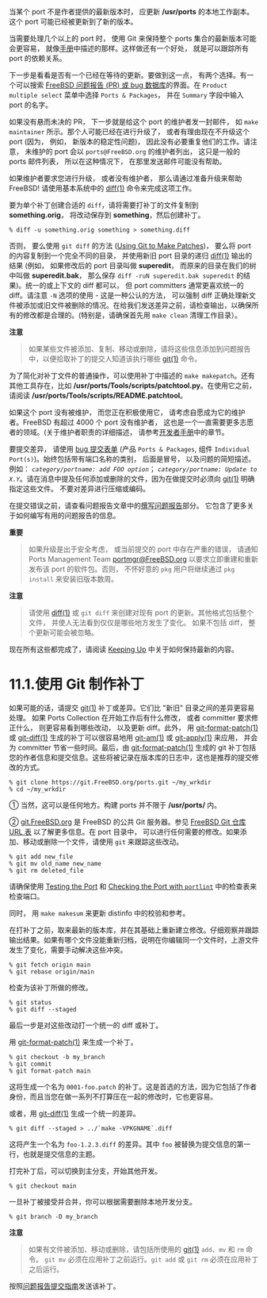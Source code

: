 当某个 port 不是作者提供的最新版本时， 应更新 **/usr/ports** 的本地工作副本。这个 port 可能已经被更新到了新的版本。

当需要处理几个以上的 port 时， 使用 Git 来保持整个 ports 集合的最新版本可能会更容易， 就像[手册](https://docs.freebsd.org/en/books/handbook/#ports-using)中描述的那样。这样做还有一个好处， 就是可以跟踪所有 port 的依赖关系。

下一步是看看是否有一个已经在等待的更新。要做到这一点， 有两个选择。有一个可以搜索 [FreeBSD 问题报告 (PR) 或 bug 数据库](https://bugs.freebsd.org/search/)的界面。在 ``Product multiple select`` 菜单中选择 ``Ports & Packages``， 并在 ``Summary`` 字段中输入 port 的名字。

如果没有悬而未决的 PR， 下一步就是给这个 port 的维护者发一封邮件， 如 ``make maintainer`` 所示。那个人可能已经在进行升级了， 或者有理由现在不升级这个 port (因为， 例如， 新版本的稳定性问题)， 因此没有必要重复他们的工作。请注意， 未维护的 port 会以 ``ports@FreeBSD.org`` 的维护者列出， 这只是一般的 ports 邮件列表， 所以在这种情况下， 在那里发送邮件可能没有帮助。

如果维护者要求您进行升级， 或者没有维护者， 那么请通过准备升级来帮助 FreeBSD!
请使用基本系统中的 [diff(1)](https://www.freebsd.org/cgi/man.cgi?query=diff&sektion=1&format=html) 命令来完成这项工作。

要为单个补丁创建合适的 ``diff``，请将需要打补丁的文件复制到 **something.orig**， 将改动保存到 **something**，然后创建补丁。

~~~
% diff -u something.orig something > something.diff
~~~

否则， 要么使用 ``git diff`` 的方法 ([Using Git to Make Patches](https://docs.freebsd.org/en/books/porters-handbook/upgrading/#git-diff))， 要么将 port 的内容复制到一个完全不同的目录， 并使用新旧 port 目录的递归 [diff(1)](https://www.freebsd.org/cgi/man.cgi?query=diff&sektion=1&format=html) 输出的结果 (例如， 如果修改后的 port 目录叫做 **superedit**， 而原来的目录在我们的树中叫做 **superedit.bak**， 那么保存 ``diff -ruN superedit.bak superedit`` 的结果)。统一的或上下文的 diff 都可以， 但 port committers 通常更喜欢统一的 diff。请注意 ``-N`` 选项的使用 - 这是一种公认的方法， 可以强制 diff 正确处理新文件被添加或旧文件被删除的情况。在给我们发送差异之前，请检查输出，以确保所有的修改都是合理的。(特别是，请确保首先用 ``make clean`` 清理工作目录）。

**注意**

>如果某些文件被添加、复制、移动或删除，请将这些信息添加到问题报告中，以便拾取补丁的提交人知道该执行哪些 [git(1)](https://www.freebsd.org/cgi/man.cgi?query=git&sektion=1&format=html) 命令。

为了简化对补丁文件的普通操作，可以使用补丁中描述的 ``make makepatch``。还有其他工具存在，比如 **/usr/ports/Tools/scripts/patchtool.py**。在使用它之前， 请阅读 **/usr/ports/Tools/scripts/README.patchtool**。

如果这个 port 没有被维护， 而您正在积极使用它， 请考虑自愿成为它的维护者。FreeBSD 有超过 4000 个 port 没有维护者， 这也是一个一直需要更多志愿者的领域。(关于维护者职责的详细描述， 请参考[开发者手册](https://docs.freebsd.org/en/books/developers-handbook/#POLICIES-MAINTAINER)中的章节。

要提交差异， 请使用 [bug 提交表单](https://bugs.freebsd.org/submit/) (产品 ``Ports & Packages``, 组件 ``Individual Port(s)``)。始终包括带有端口名称的类别， 后面是冒号， 以及问题的简短描述。例如： *``category/portname: add FOO option``*； *``category/portname: Update to X.Y``*。请在消息中提及任何添加或删除的文件，因为在做提交时必须向 [git(1)](https://www.freebsd.org/cgi/man.cgi?query=git&sektion=1&format=html) 明确指定这些文件。
不要对差异进行压缩或编码。

在提交错误之前，请查看问题报告文章中的[撰写问题报告](https://docs.freebsd.org/en/articles/problem-reports/#pr-writing)部分。
它包含了更多关于如何编写有用的问题报告的信息。

**重要**

>如果升级是出于安全考虑， 或当前提交的 port 中存在严重的错误， 请通知 Ports Management Team <portmgr@FreeBSD.org> 以要求立即重建和重新发布该 port 的软件包。否则， 不怀好意的 ``pkg`` 用户将继续通过 ``pkg install`` 来安装旧版本数周。

**注意**

>请使用 [diff(1)](https://www.freebsd.org/cgi/man.cgi?query=diff&sektion=1&format=html) 或 ``git diff`` 来创建对现有 port 的更新。其他格式包括整个文件， 并使人无法看到仅仅是哪些地方发生了变化。
如果不包括 diff， 整个更新可能会被忽略。

现在所有这些都完成了，请阅读 [Keeping Up](https://docs.freebsd.org/en/books/porters-handbook/keeping-up/index.html#keeping-up) 中关于如何保持最新的内容。

# 11.1.使用 Git 制作补丁

如果可能的话，请提交 [git(1)](https://www.freebsd.org/cgi/man.cgi?query=git&sektion=1&format=html) 补丁或差异。它们比 "新旧" 目录之间的差异更容易处理。 如果 Ports Collection 在开始工作后有什么修改， 或者 committer 要求修正什么， 则更容易看到哪些改动， 以及更新 diff。此外， 用 [git-format-patch(1)](https://www.freebsd.org/cgi/man.cgi?query=git-format-patch&sektion=1&format=html) 或 [git-diff(1)](https://www.freebsd.org/cgi/man.cgi?query=git-diff&sektion=1&format=html) 生成的补丁可以很容易地用 [git-am(1)](https://www.freebsd.org/cgi/man.cgi?query=git-am&sektion=1&format=html) 或 [git-apply(1)](https://www.freebsd.org/cgi/man.cgi?query=git-apply&sektion=1&format=html) 来应用， 并会为 committer 节省一些时间。最后，由 [git-format-patch(1)](https://www.freebsd.org/cgi/man.cgi?query=git-format-patch&sektion=1&format=html) 生成的 git 补丁包括您的作者信息和提交信息。这些将被记录在版本库的日志中，这也是推荐的提交修改的方式。

~~~
% git clone https://git.FreeBSD.org/ports.git ~/my_wrkdir
% cd ~/my_wrkdir
~~~

① 当然，这可以是任何地方。构建 ports 并不限于 **/usr/ports/** 内。

② [git.FreeBSD.org](https://git.freebsd.org/) 是 FreeBSD 的公共 Git 服务器。参见 [FreeBSD Git 仓库 URL 表](https://docs.freebsd.org/en/books/handbook/mirrors#git-url-table) 以了解更多信息。在 port 目录中， 可以进行任何需要的修改。如果添加、移动或删除一个文件，请使用 ``git`` 来跟踪这些改动。

~~~
% git add new_file
% git mv old_name new_name
% git rm deleted_file
~~~

请确保使用 [Testing the Port](https://docs.freebsd.org/en/books/porters-handbook/quick-porting/index.html#porting-testing) 和 [Checking the Port with ``portlint``](https://docs.freebsd.org/en/books/porters-handbook/quick-porting/index.html#porting-portlint) 中的检查表来检查端口。

同时， 用 ``make makesum`` 来更新 distinfo 中的校验和参考。

在打补丁之前，取来最新的版本库，并在其基础上重新建立修改。仔细观察并跟踪输出结果。如果有哪个文件没能重新归档，说明在你编辑同一个文件时，上游文件发生了变化，需要手动解决这些冲突。

~~~
% git fetch origin main
% git rebase origin/main
~~~

检查为该补丁所做的修改。

~~~
% git status
% git diff --staged
~~~

最后一步是对这些改动打一个统一的 diff 或补丁。

用 [git-format-patch(1)](https://www.freebsd.org/cgi/man.cgi?query=git-format-patch&sektion=1&format=html) 来生成一个补丁。

~~~
% git checkout -b my_branch
% git commit
% git format-patch main
~~~

这将生成一个名为 ``0001-foo.patch`` 的补丁。这是首选的方法，因为它包括了作者身份，而且当您在做一系列不打算压在一起的修改时，它也更容易。

或者，用 [git-diff(1)](https://www.freebsd.org/cgi/man.cgi?query=git-format-patch&sektion=1&format=html) 生成一个统一的差异。

~~~
% git diff --staged > ../`make -VPKGNAME`.diff
~~~

这将产生一个名为 ``foo-1.2.3.diff`` 的差异。其中 ``foo`` 被替换为提交信息的第一行，也就是提交信息的主题。

打完补丁后，可以切换到主分支，开始其他开发。

~~~
% git checkout main
~~~

一旦补丁被接受并合并，你可以根据需要删除本地开发分支。

~~~
% git branch -D my_branch
~~~

**注意**

>如果有文件被添加、移动或删除，请包括所使用的 [git(1)](https://www.freebsd.org/cgi/man.cgi?query=git&sektion=1&format=html) ``add``、``mv`` 和 ``rm`` 命令。
``git mv`` 必须在应用补丁之前运行。``git add`` 或 ``git rm`` 必须在应用补丁之后运行。

按照[问题报告提交指南](https://docs.freebsd.org/en/articles/problem-reports/#pr-writing)发送该补丁。

